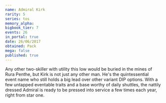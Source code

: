 ```yaml
---
name: Admiral Kirk
rarity: 5
series: tos
memory_alpha:
bigbook_tier: 7
events: 26
in_portal: true
date: 26/06/2017
obtained: Pack
mega: false
published: true
---
```


Any other two-skiller with utility this low would be buried in the mines of Rura Penthe, but Kirk is not just any other man. He's the quintessential event name who still holds a big lead over other variant DIP options. With a few untapped eventable traits and a base worthy of daily shuttles, the nattily dressed Admiral is ready to be pressed into service a few times each year, right from star one.
